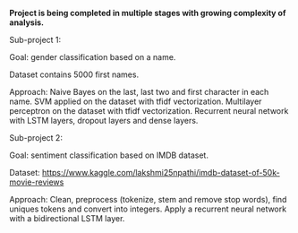 **Project is being completed in multiple stages with growing complexity of analysis.**

Sub-project 1:

Goal: gender classification based on a name.

Dataset contains 5000 first names.

Approach: 
Naive Bayes on the last, last two and first character in each name.
SVM applied on the dataset with tfidf vectorization.
Multilayer perceptron on the dataset with tfidf vectorization.
Recurrent neural network with LSTM layers, dropout layers and dense layers.

Sub-project 2: 

Goal: sentiment classification based on IMDB dataset. 

Dataset: https://www.kaggle.com/lakshmi25npathi/imdb-dataset-of-50k-movie-reviews

Approach: 
Clean, preprocess (tokenize, stem and remove stop words), find uniques tokens and convert into integers.
Apply a recurrent neural network with a bidirectional LSTM layer. 

